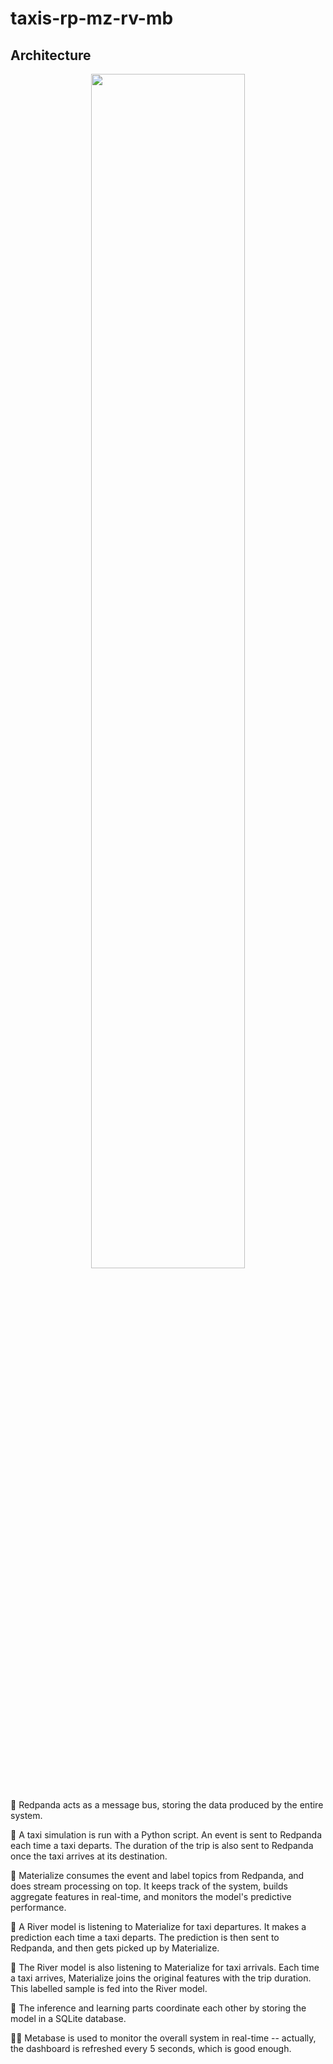 # taxis-rp-mz-rv-mb

## Architecture

<div  align="center">
    <img width="70%" src="https://user-images.githubusercontent.com/8095957/187728437-e72cbb79-c745-4df3-b595-f9d10399e229.png">
</div>
</br>

🐼 Redpanda acts as a message bus, storing the data produced by the entire system.

🚕 A taxi simulation is run with a Python script. An event is sent to Redpanda each time a taxi departs. The duration of the trip is also sent to Redpanda once the taxi arrives at its destination.

🍥 Materialize consumes the event and label topics from Redpanda, and does stream processing on top. It keeps track of the system, builds aggregate features in real-time, and monitors the model's predictive performance.

🌊 A River model is listening to Materialize for taxi departures. It makes a prediction each time a taxi departs. The prediction is then sent to Redpanda, and then gets picked up by Materialize.

🔮 The River model is also listening to Materialize for taxi arrivals. Each time a taxi arrives, Materialize joins the original features with the trip duration. This labelled sample is fed into the River model.

💾 The inference and learning parts coordinate each other by storing the model in a SQLite database.

💅🏻 Metabase is used to monitor the overall system in real-time -- actually, the dashboard is refreshed every 5 seconds, which is good enough.
